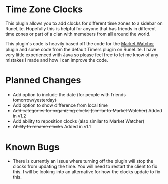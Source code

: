 # Time Zone Clocks
This plugin allows you to add clocks for different time zones to a sidebar on RuneLite. Hopefully this is helpful for anyone that has friends in different time zones or part of a clan with memebers from all around the world.

This plugin's code is heavily based off the code for the [Market Watcher](https://github.com/BobTabrizi/market-watcher) plugin and some code from the default Timers plugin on RuneLite. I have very little experienced with Java so please feel free to let me know of any mistakes I made and how I can improve the code.

# Planned Changes
* Add option to include the date (for people with friends tomorrow/yesterday)
* Add option to show difference from local time
* ~~Add categories for organizing clocks (similar to Market Watcher)~~ Added in v1.2
* Add ability to reposition clocks (also similar to Market Watcher)
* ~~Ability to rename clocks~~ Added in v1.1

# Known Bugs
* There is currently an issue where turning off the plugin will stop the clocks from updating the time. You will need to restart the client to fix this. I will be looking into an alternative for how the clocks update to fix this.
